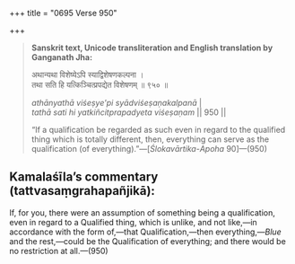 +++
title = "0695 Verse 950"

+++
> **Sanskrit text, Unicode transliteration and English translation by Ganganath Jha:** 
>
> अथान्यथा विशेष्येऽपि स्याद्विशेषणकल्पना ।  
> तथा सति हि यत्किञ्चित्प्रपद्येत विशेषणम् ॥ ९५० ॥ 
>
> *athānyathā viśeṣye'pi syādviśeṣaṇakalpanā* \|  
> *tathā sati hi yatkiñcitprapadyeta viśeṣaṇam* \|\| 950 \|\| 
>
> “If a qualification be regarded as such even in regard to the qualified thing which is totally different, then, everything can serve as the qualification (of everything).”—[*Ślokavārtika*-*Apoha* 90]—(950)



## Kamalaśīla’s commentary (tattvasaṃgrahapañjikā):

If, for you, there were an assumption of something being a qualification, even in regard to a Qualified thing, which is unlike, and not like,—in accordance with the form of,—that Qualification,—then everything,—*Blue* and the rest,—could be the Qualification of everything; and there would be no restriction at all.—(950)


